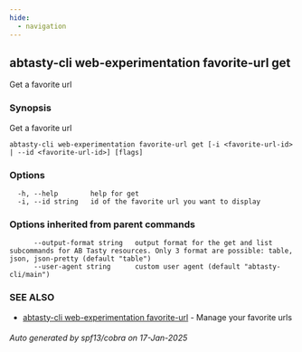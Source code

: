 ```yaml
---
hide:
  - navigation
---
```

## abtasty-cli web-experimentation favorite-url get

Get a favorite url

### Synopsis

Get a favorite url

```
abtasty-cli web-experimentation favorite-url get [-i <favorite-url-id> | --id <favorite-url-id>] [flags]
```

### Options

```
  -h, --help        help for get
  -i, --id string   id of the favorite url you want to display
```

### Options inherited from parent commands

```
      --output-format string   output format for the get and list subcommands for AB Tasty resources. Only 3 format are possible: table, json, json-pretty (default "table")
      --user-agent string      custom user agent (default "abtasty-cli/main")
```

### SEE ALSO

* [abtasty-cli web-experimentation favorite-url](abtasty-cli_web-experimentation_favorite-url.md)	 - Manage your favorite urls

###### Auto generated by spf13/cobra on 17-Jan-2025
